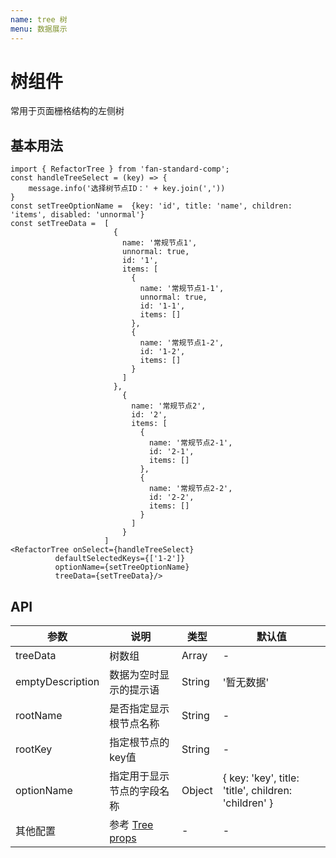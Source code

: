```yaml
---
name: tree 树
menu: 数据展示
---
```



# 树组件

常用于页面栅格结构的左侧树

## 基本用法

```
import { RefactorTree } from 'fan-standard-comp';
const handleTreeSelect = (key) => {
    message.info('选择树节点ID：' + key.join(','))
}
const setTreeOptionName =  {key: 'id', title: 'name', children: 'items', disabled: 'unnormal'}
const setTreeData =  [
                       {
                         name: '常规节点1',
                         unnormal: true,
                         id: '1',
                         items: [
                           {
                             name: '常规节点1-1',
                             unnormal: true,
                             id: '1-1',
                             items: []
                           },
                           {
                             name: '常规节点1-2',
                             id: '1-2',
                             items: []
                           }
                         ]
                       },
                         {
                           name: '常规节点2',
                           id: '2',
                           items: [
                             {
                               name: '常规节点2-1',
                               id: '2-1',
                               items: []
                             },
                             {
                               name: '常规节点2-2',
                               id: '2-2',
                               items: []
                             }
                           ]
                         }
                     ]
<RefactorTree onSelect={handleTreeSelect}
          defaultSelectedKeys={['1-2']}
          optionName={setTreeOptionName}
          treeData={setTreeData}/>
```
## API
| 参数      | 说明                                      | 类型         | 默认值 |
|----------|------------------------------------------|-------------|-------|
| treeData | 树数组 | Array | - |- |
| emptyDescription | 数据为空时显示的提示语 | String | '暂无数据' |
| rootName | 是否指定显示根节点名称 | String | - |
| rootKey | 指定根节点的key值 | String | - |
| optionName | 指定用于显示节点的字段名称 | Object | { key: 'key', title: 'title', children: 'children' } |
| 其他配置 | 参考  [Tree props](https://ant.design/components/tree-cn/)  | - |-|


